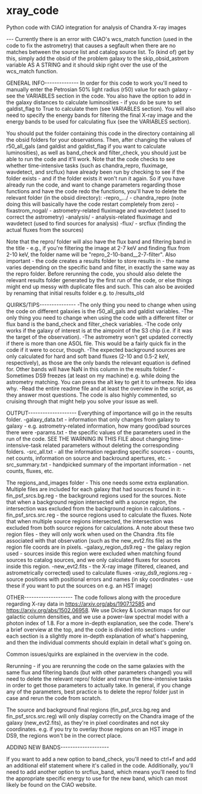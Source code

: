 # xray_code
Python code with CIAO integration for analysis of Chandra X-ray images

--- Currently there is an error with CIAO's wcs_match function (used in the code to fix the astrometry) that causes a segfault when there are no matches between the source list and catalog source list. To (kind of) get by this, simply add the obsid of the problem galaxy to the skip_obsid_astrom variable AS A STRING and it should skip right over the use of the wcs_match function.


GENERAL INFO--------------
In order for this code to work you'll need to manually enter the Petrosian 50% light radius (r50) value for each galaxy - see the VARIABLES section in the code. You also have the option to add in the galaxy distances to calculate luminosities - if you do be sure to set galdist_flag to True to calculate them (see VARIABLES section). You will also need to specify the energy bands for filtering the final X-ray image and the energy bands to be used for calculating flux (see the VARIABLES section).

You should put the folder containing this code in the directory containing all the obsid folders for your observations. Then, after changing the values of r50_all_gals (and galdist and galdist_flag if you want to calculate luminosities), as well as band_check and filter_check, you should just be able to run the code and it'll work. Note that the code checks to see whether time-intensive tasks (such as chandra_repro, fluximage, wavdetect, and srcflux) have already been run by checking to see if the folder exists - and if the folder exists it won't run it again. So if you have already run the code, and want to change parameters regarding those functions and have the code redo the functions, you'll have to delete the relevant folder (in the obsid directory):
-repro_.../		-  chandra_repro  (note doing this will basically have the code restart completely from zero)
-fixastrom_nogal/	-  astrometry-related fluximage and wavdetect (used to correct the astrometry)
-analysis/		-  analysis-related fluximage and wavdetect (used to find sources for analysis) 
-flux/			-  srcflux (finding the actual fluxes from the sources)

Note that the repro/ folder will also have the flux band and filtering band in the title - e.g., if you're filtering the image at 2-7 keV and finding flux from 2-10 keV, the folder name will be "repro_2-10-band__2-7-filter". Also important - the code creates a results folder to store results in - the name varies depending on the specific band and filter, in exactly the same way as the repro folder. Before rerunning the code, you should also delete the relevant results folder generated by the first run of the code, or else things might end up messy with duplicate files and such. This can also be avoided by renaming that initial results folder e.g. to /results_old


QUIRKS/TIPS---------------
-The only thing you need to change when using the code on different galaxies is the r50_all_gals and galdist variables.
-The only thing you need to change when using the code with a different filter or flux band is the band_check and filter_check variables.
-The code only works if the galaxy of interest is at the aimpoint of the S3 chip (i.e. if it was the target of the observation).
-The astrometry won't get updated correctly if there is more than one ASOL file. This would be a fairly quick fix in the code if it were to occur, though.
-The expected background sources are only calculated for hard and soft band fluxes (2-10 and 0.5-2 keV, respectively), as those are the only bands the relevant equation is defined for. Other bands will have NaN in this column in the results folder.f
-Sometimes DS9 freezes (at least on my machine) e.g. while doing the astrometry matching. You can press the alt key to get it to unfreeze. No idea why.
-Read the entire readme file and at least the overview in the script, as they answer most questions. The code is also highly commented, so cruising through that might help you solve your issue as well.


OUTPUT--------------------
Everything of importance will go in the results folder. 
-galaxy_data.txt	-  information that only changes from galaxy to galaxy - e.g. astrometry-related information, how many good/bad sources there were
-params.txt		-  the specific values of the parameters used in the run of the code. SEE THE WARNING IN THIS FILE about changing time-intensive-task related parameters without deleting the corresponding folders.
-src_all.txt		-  all the information regarding specific sources - counts, net counts, information on source and backround apertures, etc.
-src_summary.txt	-  handpicked summary of the important information - net counts, fluxes, etc.

The regions_and_images folder  -  This one needs some extra explanation. Multiple files are included for each galaxy that had sources found in it:
-fin_psf_srcs.bg.reg	-  the background regions used for the sources. Note that when a background region intersected with a source region, the intersection was excluded from the background region in calculations.
-fin_psf_srcs.src.reg	-  the source regions used to calculate the fluxes. Note that when multiple source regions intersected, the intersection was excluded from both source regions for calculations.
	A note about these two region files - they will only work when used on the Chandra .fits file associated with that observation (such as the new_evt2.fits file) as the region file coords are in pixels.
-galaxy_region_ds9.reg	-  the galaxy region used - sources inside this region were excluded when matching found sources to catalog sources, and we only calculated fluxes for sources inside this region.
-new_evt2.fits		-  the X-ray image (filtered, cleaned, and astrometrically corrected) used to calculate fluxes
-xray_ds9_regions.reg	-  source positions with positional errors and names (in sky coordinates - use these if you want to put the sources on e.g. an HST image)



OTHER--------------------
The code follows along with the procedure regarding X-ray data in https://arxiv.org/abs/1907.12585 and https://arxiv.org/abs/1502.06958. We use Dickey & Lockman maps for our galactic column densities, and we use a power-law spectral model with a photon index of 1.8. For a more in-depth explanation, see the code. There's a brief overview at the top, and the code is divided into sections - under each section is a slightly more in-depth explanation of what's happening, and then the individual comments should explain in detail what's going on.

Common issues/quirks are explained in the overview in the code.

Rerunning - if you are rerunning the code on the same galaxies with the same flux and filtering bands (but with other parameters changed) you will need to delete the relevant repro/ folder and rerun the time-intensive tasks in order to get those parameters to actually take. In general, if you change any of the parameters, best practice is to delete the repro/ folder just in case and rerun the code from scratch.

The source and background final regions (fin_psf_srcs.bg.reg and fin_psf_srcs.src.reg) will only display correctly on the Chandra image of the galaxy (new_evt2.fits), as they're in pixel coordinates and not sky coordinates. e.g. if you try to overlay those regions on an HST image in DS9, the regions won't be in the correct place.


ADDING NEW BANDS--------------------

If you want to add a new option to band_check, you'll need to ctrl+f and add an additional elif statement where it's called in the code. Additionally, you'll need to add another option to srcflux_band, which means you'll need to find the appropriate specific energy to use for the new band, which can most likely be found on the CIAO website.


